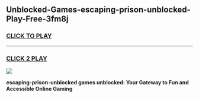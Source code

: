 
## Unblocked-Games-escaping-prison-unblocked-Play-Free-3fm8j
<h3>
<a href="https://premium76.site?title=escaping-prison-unblocked&ref=19M">CLICK TO PLAY</a></h3>
<hr>

<h3>
<a href="https://premium76.site?title=escaping-prison-unblocked&ref=19M">CLICK 2 PLAY</a>
  
</h3>

<a href="https://premium76.site?title=escaping-prison-unblocked&ref=19M"><img src="https://clearcache.store/games.png"></a>


**escaping-prison-unblocked games unblocked: Your Gateway to Fun and Accessible Online Gaming**
